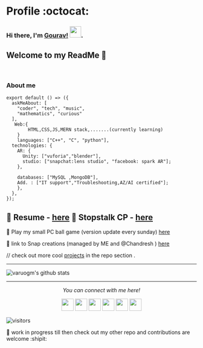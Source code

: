 # Profile  :octocat:
### Hi there, I'm [Gourav!]() <img src="https://raw.githubusercontent.com/vatsa287/vatsa287/master/assets/Hi.gif?raw=true" width="30px">. 

Welcome to my ReadMe 🚀
---

<br/>

<!--
<a href="https://twitter.com/Varougm">
<img align="left " alt=" | Twitter" width="22px" src="https://cdn.jsdelivr.net/npm/simple-icons@v3/icons/twitter.svg" />
</a>
<a href="https://www.linkedin.com/in/gourav-majee-724b37188">
<img align="left" alt="gourav LinkdeIN" width="22px" src="https://cdn.jsdelivr.net/npm/simple-icons@v3/icons/linkedin.svg" />
<a href="https://instagram.com/gourav_majee?igshid=18qwa79vomc3">
<img align="left" alt="gourav Instagram" width="22px" src="https://cdn.jsdelivr.net/npm/simple-icons@v3/icons/instagram.svg" />
</a>
-->


### About me
```
export default () => ({
  askMeAbout: [
    "coder", "tech", "music",
    "mathematics", "curious"
  ],
   Web:{
        HTML,CSS,JS,MERN stack,.......(currently learning)
    }
    languages: ["C++", "C", "python"],
  technologies: {
    AR: {
      Unity: ["vuforia","blender"],
      studio: ["snapchat:lens studio", "facebook: spark AR"];
    },
   
    databases: ["MySQL ,MongoDB"],
    Add. : ["IT support","Troubleshooting,AZ/AI certified"];
    },
  },
});
```

##  💠  Resume -  [here](https://github.com/varuogm/varuogm/blob/master/Gourav%20Majee%20-PCE18CS059.pdf)    💠 Stopstalk CP - [here](https://www.stopstalk.com/user/profile/gourav111)

💜 Play my small PC ball game (version update every sunday) [here](https://github.com/varuogm/space-Ball-unity-game)

💖 link to Snap creations (managed by ME and @Chandresh ) [here](https://github.com/varuogm/Snapchat-lens-creations)

// check out more cool [projects]() in the repo section .

---
![varuogm's github stats](https://github-readme-stats.vercel.app/api?username=varuogm&show_icons=true&hide_border=true)
</br>
<hr>
<p align="center">
  <i>You can connect with me here!</i>
  <p align="center">
    <a href="https://twitter.com/Varougm" alt="Twitter"><img height="32" width="32" src="https://cdn.jsdelivr.net/npm/simple-icons@v3/icons/twitter.svg"/></a>
    <a href="https://www.linkedin.com/in/gourav-majee-724b37188" alt="Linkedin"><img height="32" width="32" src="https://cdn.jsdelivr.net/npm/simple-icons@v3/icons/linkedin.svg" /></a>
    <a href="https://github.com/varuogm" alt="GitHub"><img height="32" width="32" src="https://cdn.jsdelivr.net/npm/simple-icons@v3/icons/github.svg" /></a>
    <a href="https://instagram.com/gourav_majee?igshid=18qwa79vomc3" alt="INStagram"><img height="32" width="32" src="https://cdn.jsdelivr.net/npm/simple-icons@v3/icons/instagram.svg" /></a>
      <a href="https://dev.to/varuogm/learn-react-router-like-a-pro-1a9h" alt="DEV"><img height="32" width="32" src="https://cdn.worldvectorlogo.com/logos/devto.svg" /></a>
      <a href="https://hashnode.com/@gouravmajee" alt="Hashnode"><img height="32" width="32" src="https://cdn.hashnode.com/res/hashnode/image/upload/v1611902473383/CDyAuTy75.png" /></a>
  </p>
</p>



![visitors](https://page-views.glitch.me/badge?page_id=username.visitor-badge.issue.1)


 
📝 work in progress till then check out my other repo and contributions are welcome :shipit:
